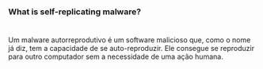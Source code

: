 ### What is self-replicating malware?

#
Um malware autorreprodutivo é um software malicioso que, como o nome já diz, tem a capacidade de se auto-reproduzir. Ele consegue se reproduzir para outro computador sem a necessidade de uma ação humana.